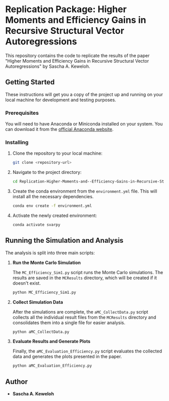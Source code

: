 # Replication Package: Higher Moments and Efficiency Gains in Recursive Structural Vector Autoregressions

This repository contains the code to replicate the results of the paper "Higher Moments and Efficiency Gains in Recursive Structural Vector Autoregressions" by Sascha A. Keweloh.

## Getting Started

These instructions will get you a copy of the project up and running on your local machine for development and testing purposes.

### Prerequisites

You will need to have Anaconda or Miniconda installed on your system. You can download it from the [official Anaconda website](https://www.anaconda.com/products/distribution).

### Installing

1. Clone the repository to your local machine:
   ```sh
   git clone <repository-url>
   ```
2. Navigate to the project directory:
   ```sh
   cd Replication-Higher-Moments-and--Efficiency-Gains-in-Recursive-Structural-Vector-Autoregressions
   ```
3. Create the conda environment from the `environment.yml` file. This will install all the necessary dependencies.
   ```sh
   conda env create -f environment.yml
   ```
4. Activate the newly created environment:
   ```sh
   conda activate svarpy
   ```

## Running the Simulation and Analysis

The analysis is split into three main scripts:

1.  **Run the Monte Carlo Simulation**

    The `MC_Efficiency_Sim1.py` script runs the Monte Carlo simulations. The results are saved in the `MCResults` directory, which will be created if it doesn't exist.

    ```sh
    python MC_Efficiency_Sim1.py
    ```

2.  **Collect Simulation Data**

    After the simulations are complete, the `aMC_CollectData.py` script collects all the individual result files from the `MCResults` directory and consolidates them into a single file for easier analysis.

    ```sh
    python aMC_CollectData.py
    ```

3.  **Evaluate Results and Generate Plots**

    Finally, the `aMC_Evaluation_Efficiency.py` script evaluates the collected data and generates the plots presented in the paper.

    ```sh
    python aMC_Evaluation_Efficiency.py
    ```

## Author

*   **Sascha A. Keweloh**
